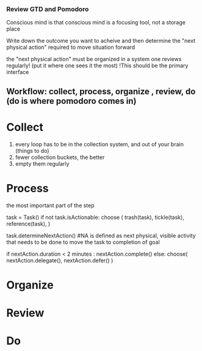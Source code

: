 ### Review GTD and Pomodoro

Conscious mind is that conscious mind is a focusing tool, not a storage place

Write down the outcome you want to acheive and then determine the "next physical action" required to move situation forward

the "next physical action" must be organized in a system one reviews regularly! (put it where one sees it the most) !This should be the primary interface

## Workflow: collect, process, organize , review, do (do is where pomodoro comes in)

# Collect
1. every loop has to be in the collection system, and out of your brain (things to do)
2. fewer collection buckets, the better
3. empty them regularly

# Process 
the most important part of the step

task = Task()
if not task.isActionable:
    choose (
        trash(task), 
        tickle(task), 
        reference(task), 
    )

task.determineNextAction() #NA is defined as next physical, visible activity that needs to be done to move the task to completion of goal

if nextAction.duration < 2 minutes :
    nextAction.complete()
else:
    choose(
        nextAction.delegate(),
        nextAction.defer()
    )

# Organize

# Review

# Do

